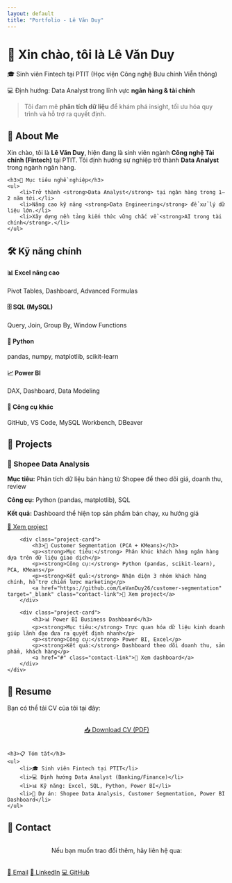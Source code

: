 ```yaml
---
layout: default
title: "Portfolio - Lê Văn Duy"
---
```


<div class="hero-section">
    <div class="hero-content">
        <h1>👋 Xin chào, tôi là <strong>Lê Văn Duy</strong></h1>
        <p>🎓 Sinh viên Fintech tại PTIT (Học viện Công nghệ Bưu chính Viễn thông)</p>
        <p>💻 Định hướng: Data Analyst trong lĩnh vực <strong>ngân hàng & tài chính</strong></p>
        <blockquote>
            Tôi đam mê <strong>phân tích dữ liệu</strong> để khám phá insight, tối ưu hóa quy trình và hỗ trợ ra quyết định.
        </blockquote>
    </div>
</div>

<section class="section" id="about">
    <h2>📖 About Me</h2>
    <p>Xin chào, tôi là <strong>Lê Văn Duy</strong>, hiện đang là sinh viên ngành <strong>Công nghệ Tài chính (Fintech)</strong> tại PTIT. Tôi định hướng sự nghiệp trở thành <strong>Data Analyst</strong> trong ngành ngân hàng.</p>
    
    <h3>🎯 Mục tiêu nghề nghiệp</h3>
    <ul>
        <li>Trở thành <strong>Data Analyst</strong> tại ngân hàng trong 1–2 năm tới.</li>
        <li>Nâng cao kỹ năng <strong>Data Engineering</strong> để xử lý dữ liệu lớn.</li>
        <li>Xây dựng nền tảng kiến thức vững chắc về <strong>AI trong tài chính</strong>.</li>
    </ul>
</section>

<section class="section" id="skills">
    <h2>🛠 Kỹ năng chính</h2>
    <div class="skill-grid">
        <div class="skill-item">
            <h4>📊 Excel nâng cao</h4>
            <p>Pivot Tables, Dashboard, Advanced Formulas</p>
        </div>
        <div class="skill-item">
            <h4>🗄️ SQL (MySQL)</h4>
            <p>Query, Join, Group By, Window Functions</p>
        </div>
        <div class="skill-item">
            <h4>🐍 Python</h4>
            <p>pandas, numpy, matplotlib, scikit-learn</p>
        </div>
        <div class="skill-item">
            <h4>📈 Power BI</h4>
            <p>DAX, Dashboard, Data Modeling</p>
        </div>
        <div class="skill-item">
            <h4>🔧 Công cụ khác</h4>
            <p>GitHub, VS Code, MySQL Workbench, DBeaver</p>
        </div>
    </div>
</section>

<section class="section" id="projects">
    <h2>📂 Projects</h2>
    <div class="project-grid">
        <div class="project-card">
            <h3>🛒 Shopee Data Analysis</h3>
            <p><strong>Mục tiêu:</strong> Phân tích dữ liệu bán hàng từ Shopee để theo dõi giá, doanh thu, review</p>
            <p><strong>Công cụ:</strong> Python (pandas, matplotlib), SQL</p>
            <p><strong>Kết quả:</strong> Dashboard thể hiện top sản phẩm bán chạy, xu hướng giá</p>
            <a href="https://github.com/LeVanDuy26/shopee-analysis" target="_blank" class="contact-link">👀 Xem project</a>
        </div>
        
        <div class="project-card">
            <h3>👥 Customer Segmentation (PCA + KMeans)</h3>
            <p><strong>Mục tiêu:</strong> Phân khúc khách hàng ngân hàng dựa trên dữ liệu giao dịch</p>
            <p><strong>Công cụ:</strong> Python (pandas, scikit-learn), PCA, KMeans</p>
            <p><strong>Kết quả:</strong> Nhận diện 3 nhóm khách hàng chính, hỗ trợ chiến lược marketing</p>
            <a href="https://github.com/LeVanDuy26/customer-segmentation" target="_blank" class="contact-link">👀 Xem project</a>
        </div>
        
        <div class="project-card">
            <h3>📊 Power BI Business Dashboard</h3>
            <p><strong>Mục tiêu:</strong> Trực quan hóa dữ liệu kinh doanh giúp lãnh đạo đưa ra quyết định nhanh</p>
            <p><strong>Công cụ:</strong> Power BI, Excel</p>
            <p><strong>Kết quả:</strong> Dashboard theo dõi doanh thu, sản phẩm, khách hàng</p>
            <a href="#" class="contact-link">👀 Xem dashboard</a>
        </div>
    </div>
</section>

<section class="section" id="resume">
    <h2>📄 Resume</h2>
    <p>Bạn có thể tải CV của tôi tại đây:</p>
    <div style="text-align: center; margin: 2rem 0;">
        <a href="/assets/cv/LeVanDuy_CV.pdf" class="contact-link" download>📥 Download CV (PDF)</a>
    </div>
    
    <h3>📋 Tóm tắt</h3>
    <ul>
        <li>🎓 Sinh viên Fintech tại PTIT</li>
        <li>💻 Định hướng Data Analyst (Banking/Finance)</li>
        <li>📊 Kỹ năng: Excel, SQL, Python, Power BI</li>
        <li>📂 Dự án: Shopee Data Analysis, Customer Segmentation, Power BI Dashboard</li>
    </ul>
</section>

<section class="section" id="contact">
    <h2>📩 Contact</h2>
    <p style="text-align: center; margin: 2rem 0;">Nếu bạn muốn trao đổi thêm, hãy liên hệ qua:</p>
    <div class="contact-links">
        <a href="mailto:levanduy26052004@gmail.com" class="contact-link">📧 Email</a>
        <a href="#" class="contact-link">💼 LinkedIn</a>
        <a href="https://github.com/LeVanDuy26" target="_blank" class="contact-link">💻 GitHub</a>
    </div>
</section>